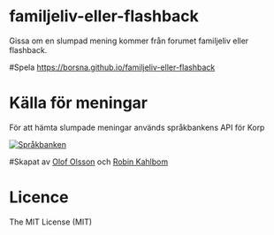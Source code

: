 # familjeliv-eller-flashback
Gissa om en slumpad mening kommer från forumet familjeliv eller flashback.

#Spela
<https://borsna.github.io/familjeliv-eller-flashback>

# Källa för meningar
För att hämta slumpade meningar används språkbankens API för Korp

[![Språkbanken](https://borsna.github.io/familjeliv-eller-flashback/assets/img/sb-logo.png "Språkbanken")](http://spraakbanken.gu.se)

#Skapat av
[Olof Olsson](https://twitter.com/borsna) och [Robin Kahlbom](https://twitter.com/Kringelbagaren)

# Licence

The MIT License (MIT)
